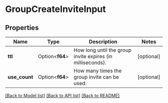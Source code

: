 # GroupCreateInviteInput

## Properties

Name | Type | Description | Notes
------------ | ------------- | ------------- | -------------
**ttl** | Option<**f64**> | How long until the group invite expires (in milliseconds). | [optional]
**use_count** | Option<**f64**> | How many times the group invite can be used. | [optional]

[[Back to Model list]](../README.md#documentation-for-models) [[Back to API list]](../README.md#documentation-for-api-endpoints) [[Back to README]](../README.md)



